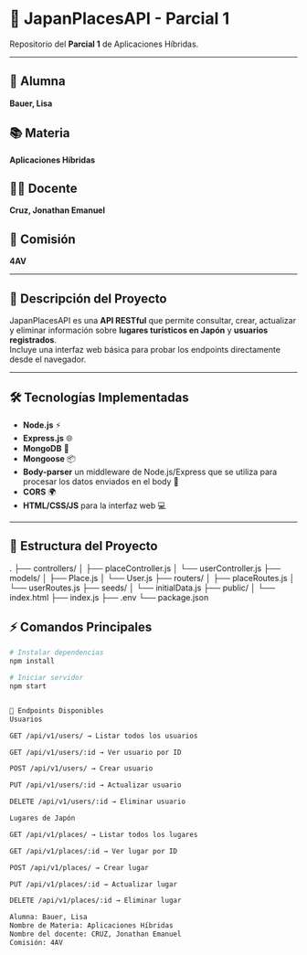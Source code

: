 # 🌸 JapanPlacesAPI - Parcial 1

Repositorio del **Parcial 1** de Aplicaciones Híbridas.

---

## 👩 Alumna
**Bauer, Lisa**

## 📚 Materia
**Aplicaciones Híbridas**

## 👨‍🏫 Docente
**Cruz, Jonathan Emanuel**

## 🏫 Comisión
**4AV**

---

## 🚀 Descripción del Proyecto
JapanPlacesAPI es una **API RESTful** que permite consultar, crear, actualizar y eliminar información sobre **lugares turísticos en Japón** y **usuarios registrados**.  
Incluye una interfaz web básica para probar los endpoints directamente desde el navegador.

---

## 🛠 Tecnologías Implementadas
- **Node.js** ⚡
- **Express.js** 🌐
- **MongoDB** 🍃
- **Mongoose** 📦
- **Body-parser** un middleware de Node.js/Express que se utiliza para procesar los datos enviados en el body 📝
- **CORS** 🌍
- **HTML/CSS/JS** para la interfaz web 💻

---

## 📂 Estructura del Proyecto
.
├── controllers/
│ ├── placeController.js
│ └── userController.js
├── models/
│ ├── Place.js
│ └── User.js
├── routers/
│ ├── placeRoutes.js
│ └── userRoutes.js
├── seeds/
│ └── initialData.js
├── public/
│ └── index.html
├── index.js
├── .env
└── package.json


## ⚡ Comandos Principales
```bash
# Instalar dependencias
npm install

# Iniciar servidor
npm start


📌 Endpoints Disponibles
Usuarios

GET /api/v1/users/ → Listar todos los usuarios

GET /api/v1/users/:id → Ver usuario por ID

POST /api/v1/users/ → Crear usuario

PUT /api/v1/users/:id → Actualizar usuario

DELETE /api/v1/users/:id → Eliminar usuario

Lugares de Japón

GET /api/v1/places/ → Listar todos los lugares

GET /api/v1/places/:id → Ver lugar por ID

POST /api/v1/places/ → Crear lugar

PUT /api/v1/places/:id → Actualizar lugar

DELETE /api/v1/places/:id → Eliminar lugar

Alumna: Bauer, Lisa
Nombre de Materia: Aplicaciones Híbridas
Nombre del docente: CRUZ, Jonathan Emanuel
Comisión: 4AV